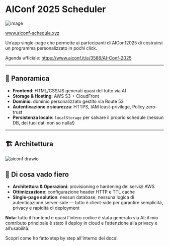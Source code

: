 # AIConf 2025 Scheduler
![image](https://github.com/user-attachments/assets/783278f4-b433-49fd-bc54-340dd401e9d8)

www.aiconf-schedule.xyz

Un’app single-page che permette ai partecipanti di AIConf2025 di costruirsi un programma personalizzato in pochi click.

Agenda ufficiale: https://www.aiconf.it/e/3586/AI-Conf-2025

----------------

## 🚀 Panoramica

- **Frontend**: HTML/CSS/JS generati quasi del tutto via AI  
- **Storage & Hosting**: AWS S3 + CloudFront  
- **Dominio**: dominio personalizzato gestito via Route 53  
- **Autenticazione e sicurezza**: HTTPS, IAM least-privilege, Policy zero-trust
- **Persistenza locale**: `localStorage` per salvare il proprio schedule (nessun DB, dei tuoi dati non so nulla!)

-----------------

## 🏗 Architettura

![aiconf drawio](https://github.com/user-attachments/assets/fba8de02-2387-49b7-93c4-6096bc787659)


## 💼 Di cosa vado fiero

- **Architettura & Operazioni**: provisioning e hardening dei servizi AWS  
- **Ottimizzazione**: configurazione header HTTP e TTL cache  
- **Single-page solution**: nessun database, nessuna logica di autenticazione server-side — tutto è client-side per garantire semplicità, privacy e rapidità di deployment  

**Nota**: tutto il frontend e quasi l'intero codice è stata generato via AI; il mio contributo principale è stato il deploy in cloud e l’attenzione alla privacy e all’usabilità.

Scopri come ho fatto step by step all'interno dei docs!
